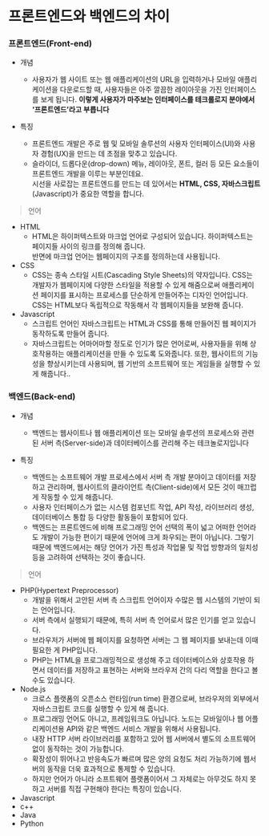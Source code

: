 # 프론트엔드와 백엔드의 차이

### 프론트엔드(Front-end)
- 개념
  - 사용자가 웹 사이트 또는 웹 애플리케이션의 URL을 입력하거나 모바일 애플리케이션을 다운로드할 때, 사용자들은 아주 깔끔한 레이아웃을 가진 인터페이스를 보게 됩니다.
__이렇게 사용자가 마주보는 인터페이스를 테크롤로지 분야에서 ‘프론트엔드’라고 부릅니다__

- 특징
  - 프론트엔드 개발은 주로 웹 및 모바일 솔루션의 사용자 인터페이스(UI)와 사용자 경험(UX)을 만드는 데 초점을 맞추고 있습니다.
  - 슬라이더, 드롭다운(drop-down) 메뉴, 레이아웃, 폰트, 컬러 등 모든 요소들이 프론트엔드 개발을 이루는 부분인데요.<br>
    시선을 사로잡는 프론트엔드를 만드는 데 있어서는 __HTML, CSS, 자바스크립트__(Javascript)가 중요한 역할을 합니다.
    
>언어
- HTML
  - HTML은 하이퍼텍스트와 마크업 언어로 구성되어 있습니다. 하이퍼텍스트는 페이지들 사이의 링크를 정의해 줍니다.<br> 반면에 마크업 언어는 웹페이지의 구조를 정의하는데 사용됩니다.
- CSS
  - CSS는 종속 스타일 시트(Cascading Style Sheets)의 약자입니다. CSS는 개발자가 웹페이지에 다양한 스타일을 적용할 수 있게 해줌으로써 애플리케이션 페이지를 표시하는 프로세스를 단순하게 만들어주는 디자인 언어입니다. CSS는 HTML보다 독립적으로 작동해서 각 웹페이지들을 보완해 줍니다.
- Javascript
  - 스크립트 언어인 자바스크립트는 HTML과 CSS를 통해 만들어진 웹 페이지가 동작하도록 만들어 줍니다.
  - 자바스크립트는 어마어마할 정도로 인기가 많은 언어로써, 사용자들을 위해 상호작용하는 애플리케이션을 만들 수 있도록 도와줍니다. 또한, 웹사이트의 기능성을 향상시키는데 사용되며, 웹 기반의 소프트웨어 또는 게임들을 실행할 수 있게 해줍니다..


### 백엔드(Back-end)
- 개념
  - 백엔드는 웹사이트나 웹 애플리케이션 또는 모바일 솔루션의 프로세스와 관련된 서버 측(Server-side)과 데이터베이스를 관리해 주는 테크놀로지입니다

- 특징
  - 백엔드는 소프트웨어 개발 프로세스에서 서버 측 개발 분야이고 데이터를 저장하고 관리하며, 웹사이트의 클라이언트 측(Client-side)에서 모든 것이 매끄럽게 작동할 수 있게 해줍니다. 
  - 사용자 인터페이스가 없는 시스템 컴포넌트 작업, API 작성, 라이브러리 생성, 데이터베이스 통합 등 다양한 활동들이 포함되어 있다.
  - 백엔드는 프론트엔드에 비해 프로그래밍 언어 선택의 폭이 넓고 어떠한 언어라도 개발이 가능한 편이기 때문에 언어에 크게 좌우되는 편이 아닙니다. 
     그렇기 때문에 백엔드에서는 해당 언어가 가진 특성과 작업물 및 작업 방향과의 일치성 등을 고려하여 선택하는 것이 좋습니다.

>언어
- PHP(Hypertext Preprocessor)
  - 개발을 위해서 고안된 서버 측 스크립트 언어이자 수많은 웹 시스템의 기반이 되는 언어입니다.
  - 서버 측에서 실행되기 때문에, 특히 서버 측 언어로서 많은 인기를 얻고 있습니다.
  - 브라우저가 서버에 웹 페이지를 요청하면 서버는 그 웹 페이지를 보내는데 이때 필요한 게 PHP입니다.
  - PHP는 HTML을 프로그래밍적으로 생성해 주고 데이터베이스와 상호작용 하면서 데이터를 저장하고 표현하는 서버와 브라우저 간의 다리 역할을 한다고 볼 수도 있습니다. 
- Node.js
  - 크로스 플랫폼의 오픈소스 런타임(run time) 환경으로써, 브라우저의 외부에서 자바스크립트 코드를 실행할 수 있게 해 줍니다.
  - 프로그래밍 언어도 아니고, 프레임워크도 아닙니다. 노드는 모바일이나 웹 어플리케이션용 API와 같은 백엔드 서비스 개발을 위해서 사용됩니다.
  - 내장 HTTP 서버 라이브러리를 포함하고 있어 웹 서버에서 별도의 소프트웨어 없이 동작하는 것이 가능합니다.
  - 확장성이 뛰어나고 반응속도가 빠르며 많은 양의 요청도 처리 가능하기에 웹서버의 동작을 더욱 효과적으로 통제할 수 있습니다.
  - 하지만 언어가 아니라 소프트웨어 플랫폼이어서 그 자체로는 아무것도 하지 못하고 서버를 직접 구현해야 한다는 특징이 있습니다.  
- Javascript
- c++
- Java
- Python
